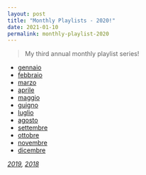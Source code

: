```yaml
---
layout: post
title: "Monthly Playlists - 2020!"
date: 2021-01-10
permalink: monthly-playlist-2020
---
```

<!-- ![1.png]({{site.url}}/assets/resources-monthly-playlist-2020/1.png) -->

> My third annual monthly playlist series!

* [gennaio](https://open.spotify.com/playlist/0MsnGv7C2Andxm7tOG9yqx?si=FcOXkGS9SeispNNYmVmTOQ)
* [febbraio](https://open.spotify.com/playlist/2lTkHGamrE3dHBNz6uv4PI?si=jmgXiaFvTBqe4Nxf-zNMug)
* [marzo](https://open.spotify.com/playlist/08Gqlx5iPkbqLTNPvmRhgO?si=Xw6v9yW5Rg6dsi7wP6pZHA)
* [aprile](https://open.spotify.com/playlist/73NJHA3UAG9PuLxa6ASlug?si=k2lsPJ2sQ-yMSSdAg5sKug)
* [maggio](https://open.spotify.com/playlist/2lrni7xdXpvkZdMnRJvh3i?si=EDlJaq5eRcS3wDfbFb9tJA)
* [guigno](https://open.spotify.com/playlist/1jAnOAt92FSprALd9TTINf?si=aaAas-YBSfaRN3javjvbRQ)
* [luglio](https://open.spotify.com/playlist/6qxYMJbSmxjjxhoTlw7Jpf?si=LzeCga3eSLeILeA-brUDWg)
* [agosto](https://open.spotify.com/playlist/3BUHa5KX2me4ZGfDafZIsn?si=modOu-xAQ5OrzBs4jrvOLQ)
* [settembre](https://open.spotify.com/playlist/4Vg9Hio36BjiI59d4n9M6o?si=_DzFdqZwRwCtVL4QrxUMLw)
* [ottobre](https://open.spotify.com/playlist/02jgyMMXDx1agydJy0lkka?si=-j0TsTWZTsu12LUYjUweHQ)
* [novembre](https://open.spotify.com/playlist/3YBNBEEUWCuqP7NyDFGG3d?si=3W6dTINBS8ect9KbG7WA1A)
* [dicembre](https://open.spotify.com/playlist/41MqpxHZegtIyafvPromKt?si=zUv63rFaQzq64Pn_vpE6eQ)

_[2019](./monthly-playlist-2019), [2018](./monthly-playlist-2018)_
